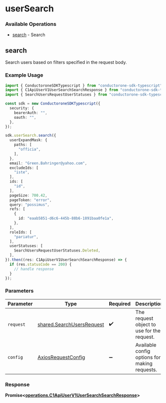 # userSearch

### Available Operations

* [search](#search) - Search

## search

Search users based on filters specified in the request body.

### Example Usage

```typescript
import { ConductoroneSDKTypescript } from "conductorone-sdk-typescript";
import { C1ApiUserV1UserSearchSearchResponse } from "conductorone-sdk-typescript/dist/sdk/models/operations";
import { SearchUsersRequestUserStatuses } from "conductorone-sdk-typescript/dist/sdk/models/shared";

const sdk = new ConductoroneSDKTypescript({
  security: {
    bearerAuth: "",
    oauth: "",
  },
});

sdk.userSearch.search({
  userExpandMask: {
    paths: [
      "officia",
    ],
  },
  email: "Green.Bahringer@yahoo.com",
  excludeIds: [
    "iste",
  ],
  ids: [
    "id",
  ],
  pageSize: 700.42,
  pageToken: "error",
  query: "possimus",
  refs: [
    {
      id: "eaab5851-d6c6-445b-88b6-1891baa0fe1a",
    },
  ],
  roleIds: [
    "pariatur",
  ],
  userStatuses: [
    SearchUsersRequestUserStatuses.Deleted,
  ],
}).then((res: C1ApiUserV1UserSearchSearchResponse) => {
  if (res.statusCode == 200) {
    // handle response
  }
});
```

### Parameters

| Parameter                                                              | Type                                                                   | Required                                                               | Description                                                            |
| ---------------------------------------------------------------------- | ---------------------------------------------------------------------- | ---------------------------------------------------------------------- | ---------------------------------------------------------------------- |
| `request`                                                              | [shared.SearchUsersRequest](../../models/shared/searchusersrequest.md) | :heavy_check_mark:                                                     | The request object to use for the request.                             |
| `config`                                                               | [AxiosRequestConfig](https://axios-http.com/docs/req_config)           | :heavy_minus_sign:                                                     | Available config options for making requests.                          |


### Response

**Promise<[operations.C1ApiUserV1UserSearchSearchResponse](../../models/operations/c1apiuserv1usersearchsearchresponse.md)>**

